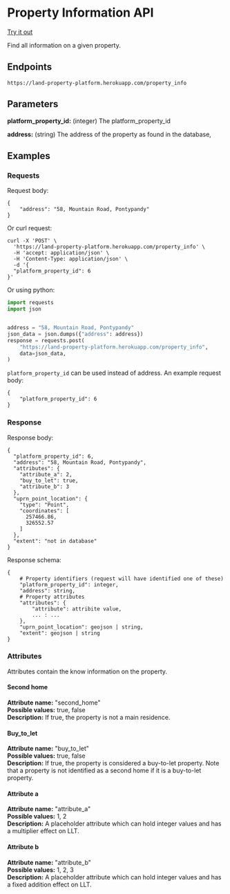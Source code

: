 # Property Information API

[Try it out](https://land-property-platform.herokuapp.com/docs#default/property_info_property_info_post)

Find all information on a given property.


## Endpoints

`https://land-property-platform.herokuapp.com/property_info`


## Parameters

__platform_property_id:__ (integer) The platform_property_id

__address:__ (string) The address of the property as found in the database,

## Examples

### Requests

Request body:
```console
{
    "address": "58, Mountain Road, Pontypandy"
}
```

Or curl request:
```console
curl -X 'POST' \
  'https://land-property-platform.herokuapp.com/property_info' \
  -H 'accept: application/json' \
  -H 'Content-Type: application/json' \
  -d '{
  "platform_property_id": 6
}'
```

Or using python:
```python
import requests
import json


address = "58, Mountain Road, Pontypandy"
json_data = json.dumps({"address": address})
response = requests.post(
    "https://land-property-platform.herokuapp.com/property_info",
    data=json_data,
)
```

`platform_property_id` can be used instead of address. An example request body:
```console
{
    "platform_property_id": 6
}
```


### Response

Response body:
```console
{
  "platform_property_id": 6,
  "address": "58, Mountain Road, Pontypandy",
  "attributes": {
    "attribute_a": 2,
    "buy_to_let": true,
    "attribute_b": 3
  },
  "uprn_point_location": {
    "type": "Point",
    "coordinates": [
      257466.86,
      326552.57
    ]
  },
  "extent": "not in database"
}
```

Response schema:

```console
{
    # Property identifiers (request will have identified one of these)
    "platform_property_id": integer,
    "address": string,
    # Property attributes
    "attributes": {
        "attribute": attribite value,
        ... : ...
    },
    "uprn_point_location": geojson | string,
    "extent": geojson | string
}
```


### Attributes
Attributes contain the know information on the property.

#### Second home
__Attribute name:__ "second_home"<br>
__Possible values:__ true, false<br>
__Description:__ If true, the property is not a main residence.<br>

#### Buy_to_let
__Attribute name:__ "buy_to_let"<br>
__Possible values:__ true, false<br>
__Description:__ If true, the property is considered a buy-to-let property. 
Note that a property is not identified as a second home if it is a buy-to-let
property.<br>

#### Attribute a
__Attribute name:__ "attribute_a"<br>
__Possible values:__ 1, 2<br>
__Description:__ A placeholder attribute which can hold integer values and has
a multiplier effect on LLT.<br>

#### Attribute b
__Attribute name:__ "attribute_b"<br>
__Possible values:__ 1, 2, 3<br>
__Description:__ A placeholder attribute which can hold integer values and has
a fixed addition effect on LLT.<br>

